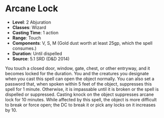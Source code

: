 # Arcane Lock

- **Level**: 2 Abjuration
- **Classes**: Wizard
- **Casting Time**: 1 action
- **Range**: Touch
- **Components**: V, S, M (Gold dust worth at least 25gp, which the spell consumes.)
- **Duration**: Until dispelled
- **Source**: 5.1 SRD (D&D 2014)

You touch a closed door, window, gate, chest, or other entryway, and it becomes locked for the duration. You and the creatures you designate when you cast this spell can open the object normally. You can also set a password that, when spoken within 5 feet of the object, suppresses this spell for 1 minute. Otherwise, it is impassable until it is broken or the spell is dispelled or suppressed. Casting knock on the object suppresses arcane lock for 10 minutes. While affected by this spell, the object is more difficult to break or force open; the DC to break it or pick any locks on it increases by 10.

